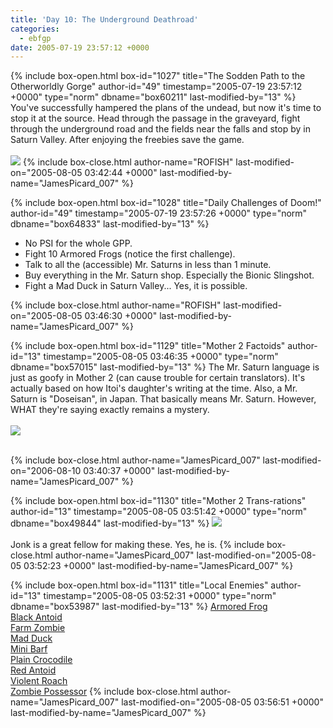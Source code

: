 ```yaml
---
title: 'Day 10: The Underground Deathroad'
categories:
  - ebfgp
date: 2005-07-19 23:57:12 +0000
---
```

{% include box-open.html box-id="1027" title="The Sodden Path to the Otherworldly Gorge" author-id="49" timestamp="2005-07-19 23:57:12 +0000" type="norm" dbname="box60211" last-modified-by="13" %}
You've successfully hampered the plans of the undead, but now it's time to stop it at the source. Head through the passage in the graveyard, fight through the underground road and the fields near the falls and stop by in Saturn Valley. After enjoying the freebies save the game.<br /><br />
<img src="http - //classic.starmen.net/ebfgp/img/eb10.png"/>
{% include box-close.html author-name="ROFISH" last-modified-on="2005-08-05 03:42:44 +0000" last-modified-by-name="JamesPicard_007" %}

{% include box-open.html box-id="1028" title="Daily Challenges of Doom!" author-id="49" timestamp="2005-07-19 23:57:26 +0000" type="norm" dbname="box64833" last-modified-by="13" %}
<ul>
<li>No PSI for the whole GPP.</li>
<li>Fight 10 Armored Frogs (notice the first challenge).</li>
<li>Talk to all the (accessible) Mr. Saturns in less than 1 minute.</li>
<li>Buy everything in the Mr. Saturn shop. Especially the Bionic Slingshot.</li>
<li>Fight a Mad Duck in Saturn Valley... Yes, it is possible.</li>
</ul> 

	

{% include box-close.html author-name="ROFISH" last-modified-on="2005-08-05 03:46:30 +0000" last-modified-by-name="JamesPicard_007" %}

{% include box-open.html box-id="1129" title="Mother 2 Factoids" author-id="13" timestamp="2005-08-05 03:46:35 +0000" type="norm" dbname="box57015" last-modified-by="13" %}
 The Mr. Saturn language is just as goofy in Mother 2 (can cause trouble for certain translators). It's actually based on how Itoi's daughter's writing at the time. Also, a Mr. Saturn is "Doseisan", in Japan. That basically means Mr. Saturn. However, WHAT they're saying exactly remains a mystery.<br /><br />
<img src="http - //classic.starmen.net/ebfgp/img/mo10.gif"/><br /><br />

{% include box-close.html author-name="JamesPicard_007" last-modified-on="2006-08-10 03:40:37 +0000" last-modified-by-name="JamesPicard_007" %}

{% include box-open.html box-id="1130" title="Mother 2 Trans-rations" author-id="13" timestamp="2005-08-05 03:51:42 +0000" type="norm" dbname="box49844" last-modified-by="13" %}
<img src="http - //classic.starmen.net/ebfgp/trans/tr10.gif"/><br /><br />
Jonk is a great fellow for making these. Yes, he is. 
{% include box-close.html author-name="JamesPicard_007" last-modified-on="2005-08-05 03:52:23 +0000" last-modified-by-name="JamesPicard_007" %}

{% include box-open.html box-id="1131" title="Local Enemies" author-id="13" timestamp="2005-08-05 03:52:31 +0000" type="norm" dbname="box53987" last-modified-by="13" %}
<a href="http://starmen.net/mother2/ebdb/enemies.php?enemy=2">Armored Frog</a><br />
<a href="http://starmen.net/mother2/ebdb/enemies.php?enemy=4">Black Antoid</a><br />
<a href="http://starmen.net/mother2/ebdb/enemies.php?enemy=221">Farm Zombie</a><br />
<a href="http://starmen.net/mother2/ebdb/enemies.php?enemy=87">Mad Duck</a><br />
<a href="http://starmen.net/mother2/ebdb/enemies.php?enemy=225">Mini Barf</a><br />
<a href="http://starmen.net/mother2/ebdb/enemies.php?enemy=153">Plain Crocodile</a><br />
<a href="http://starmen.net/mother2/ebdb/enemies.php?enemy=5">Red Antoid</a><br />
<a href="http://starmen.net/mother2/ebdb/enemies.php?enemy=58">Violent Roach</a><br />
<a href="http://starmen.net/mother2/ebdb/enemies.php?enemy=76">Zombie Possessor</a>
{% include box-close.html author-name="JamesPicard_007" last-modified-on="2005-08-05 03:56:51 +0000" last-modified-by-name="JamesPicard_007" %}
